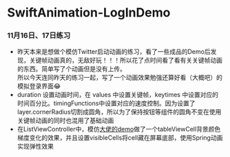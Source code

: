 # SwiftAnimation-LogInDemo
### 11月16日、17日练习
* 昨天本来是想做个模仿Twitter启动动画的练习，看了一些成品的Demo后发现，关键帧动画真的，无敌好玩！！！所以花了点时间看了看有关关键帧动画的东西。简单写了个动画但是没有上传。</br>所以今天连同昨天的练习一起，写了一个动画效果勉强还算好看（大概吧）的模拟登录界面😂
* duration 设置动画时间，在 values 中设置关键帧，keytimes 中设置对应的时间百分比。timingFunctions中设置对应的速度控制。因为设置了layer.cornerRadius切割成圆角，所以为了保持按钮等组件的圆角不变在使用关键帧动画的同时也混用了基础动画
* 在ListViewController中，模仿[大佬的demo](https://weibo.com/ttarticle/p/show?id=2309403942494873235448&ssl_rnd=1509782817.9439)做了一个tableViewCell背景颜色梯度变化的效果，并且设置visibleCells将cell藏在屏幕底部，使用Spring动画实现弹性效果

